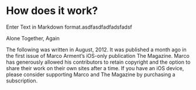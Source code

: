 # How does it work?

Enter Text in Markdown format.asdfasdfadfadsfadsf


Alone Together, Again

The following was written in August, 2012. It was published a month ago in the first issue of Marco Arment’s iOS-only publication The Magazine. Marco has generously allowed his contributors to retain copyright and the option to share their work on their own sites after a time. If you have an iOS device, please consider supporting Marco and The Magazine by purchasing a subscription.
